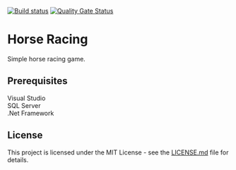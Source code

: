 [![Build status](https://johnwatson484.visualstudio.com/John%20D%20Watson/_apis/build/status/Horse%20Racing)](https://johnwatson484.visualstudio.com/John%20D%20Watson/_build/latest?definitionId=10)
[![Quality Gate Status](https://sonarcloud.io/api/project_badges/measure?project=johnwatson484_horse-racing&metric=alert_status)](https://sonarcloud.io/dashboard?id=johnwatson484_horse-racing)

# Horse Racing

Simple horse racing game.

## Prerequisites

Visual Studio  
SQL Server  
.Net Framework

## License

This project is licensed under the MIT License - see the [LICENSE.md](LICENSE.md) file for details.
